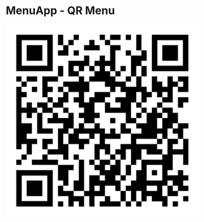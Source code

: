 # MenuApp - QR Menu

![Image text](https://github.com/EstebanToloza/menuapp-qr/blob/main/readme-assets/qr-code.png)
